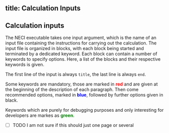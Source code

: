 title: Calculation Inputs 
--- 

## Calculation inputs

The NECI executable takes one input argument, which is the name of an
input file containing the instructions for carrying out the calculation.
The input file is organized in blocks, with each block being started and
terminated by a dedicated keyword. Each block can contain a number of
keywords to specify options. Here, a list of the blocks and their
respective keywords is given.

The first line of the input is always `title`, the last line is always
`end`.

Some keywords are mandatory, those are marked in <span
style="color: red">**red**</span> and are given at the beginning of the
description of each paragraph. Then come recommended options, marked in
<span style="color: blue">**blue**</span>, followed by further options
given in black.

Keywords which are purely for debugging purposes and only interesting
for developers are markes as <span style="color: green">**green**</span>.

- [ ] TODO I am not sure if this should just one page or several 